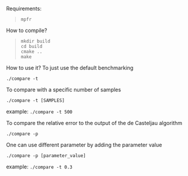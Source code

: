 Requirements:

> ```
> mpfr
> ```

How to compile?
> ```
> mkdir build
> cd build
> cmake ..
> make
>```

How to use it?
To just use the default benchmarking

`./compare -t`

To compare with a specific number of samples

`./compare -t [SAMPLES]`

example: `./compare -t 500`

To compare the relative error to the output of the de Casteljau algorithm

`./compare -p`

One can use different parameter by adding the parameter value

`./compare -p [parameter_value]`

example: `./compare -t 0.3`
